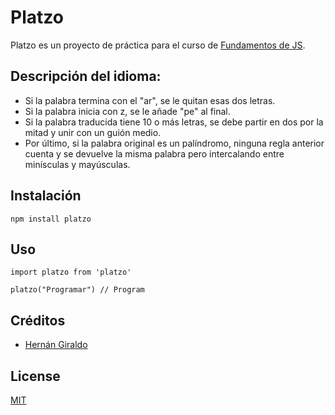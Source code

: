 # Platzo

Platzo es un proyecto de práctica para el curso de [Fundamentos de JS](https://platzi.com/js).

## Descripción del idioma:

- Si la palabra termina con el "ar", se le quitan esas dos letras.
- Si la palabra inicia con z, se le añade "pe" al final.
- Si la palabra traducida tiene 10 o más letras, se debe partir en dos por la mitad y unir con un guión medio.
- Por último, si la palabra original es un palíndromo, ninguna regla anterior cuenta y se devuelve la misma palabra pero intercalando entre minísculas y mayúsculas.

## Instalación

```
npm install platzo
```

## Uso

```
import platzo from 'platzo'

platzo("Programar") // Program
```

## Créditos
- [Hernán Giraldo](https://twitter.com/hernan__giraldo)

## License

[MIT](https://opensource.org/licenses/MIT)